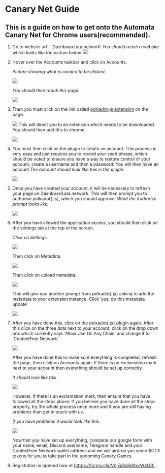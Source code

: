 # **Canary Net Guide**

## This is a guide on how to get onto the Automata Canary Net for Chrome users(recommended).

1. Go to website url - ‘Dashboard.ata.network‘
   *You should reach a website which looks like the picture below.*
   ![](../assets/canaryimg/img1.png)
2. Hover over the Accounts taskbar and click on Accounts.
   
   *Picture showing what is needed to be clicked.*
   
    ![](../assets/canaryimg/img2.png)
   
   *You should then reach this page.*
   
    ![](../assets/canaryimg/img3.png)

3. Then you must click on the link called [polkadot-js extension](https://chrome.google.com/webstore/detail/polkadot{js}-extension/mopnmbcafieddcagagdcbnhejhlodfdd) on the page. 
   
    ![](../assets/canaryimg/img4.png)
     This will direct you to an extension which needs to be downloaded. You should then add this to chrome.
   
    ![](../assets/canaryimg/img5.png)

4. You must then click on the plugin to create an account. This process is very easy and just requires you to record your seed phrase, which should be noted to ensure you have a way to restore control of your account, create a username and then a password. You will then have an account.*The account should look like this in the plugin.*

    ![](../assets/canaryimg/img6.png)

5. Once you have created your account, it will be necessary to refresh your page on Dashboard.ata.network. This will then prompt you to authorise polkadot{.js}, which you should approve. *What the Authorize prompt looks like.*

    ![](../assets/canaryimg/img7.png)

6. After you have allowed the application access, you should then click on the settings tab at the top of the screen. 

   *Click on Settings.*
   
   ![](../assets/canaryimg/img8.png)
   
   Then click on Metadata.
   
   ![](../assets/canaryimg/img9.png)
   
   Then click on upload metadata.
   
   ![](../assets/canaryimg/img10.png)
   
   This will give you another prompt from polkadot{.js} asking to add the metadata to your extension instance. Click ‘yes, do this metadata update’
   
   ![](../assets/canaryimg/img11.png)

7. After you have done this, click on the polkadot{.js} plugin again. After this click on the three dots next to your account, click on the drop down box which currently says ‘Allow Use On Any Chain’ and change it to ‘ContextFree Network.’

   ![](../assets/canaryimg/img12.png)
   
   After you have done this to make sure everything is completed, refresh the page, then click on Accounts again. If there is no exclamation mark next to your account then everything should be set up correctly.
   
   *It should look like this.* 
   
   ![](../assets/canaryimg/img13.png)
   
   However, if there is an exclamation mark, then ensure that you have followed all the steps above. If you believe you have done all the steps properly, try the whole process once more and if you are still having problems then get in touch with us.
   
   *If you have problems it would look like this.* 
   
     ![](../assets/canaryimg/img14.png)
   
   Now that you have set up everything, complete our google form with your name, email, Discord username, Telegram handle and your ContextFree Network wallet address and we will airdrop you some $CTX tokens for you to take part in the upcoming Canary Games.

8. Registration is opened now at [https://forms.gle/VnjEjj8x8sNxvW4Q9] .


​       
